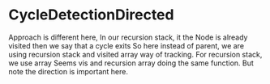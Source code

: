# CycleDetectionDirected
Approach is different here, In our recursion stack, it the Node is already visited then we say that a cycle exits
So here instead of parent, we are using recursion stack and visited array way of tracking.
For recursion stack, we use array 
Seems vis and recursion array doing the same function. But note the direction is important here.
